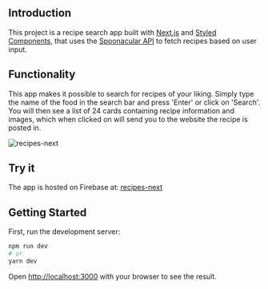 ## Introduction

This project is a recipe search app built with [Next.js](https://nextjs.org/) and [Styled Components](https://styled-components.com/), that uses the [Spoonacular API](https://spoonacular.com/food-api) to fetch recipes based on user input.

## Functionality

This app makes it possible to search for recipes of your liking. Simply type the name of the food in the search bar and press 'Enter' or click on 'Search'. You will then see a list of 24 cards containing recipe information and images, which when clicked on will send you to the website the recipe is posted in.

![recipes-next](https://user-images.githubusercontent.com/55405613/160728627-90212c92-59de-4b29-bd67-a46401ffd202.jpg)

## Try it

The app is hosted on Firebase at: [recipes-next](https://recipes-next.web.app/)

## Getting Started

First, run the development server:

```bash
npm run dev
# or
yarn dev
```

Open [http://localhost:3000](http://localhost:3000) with your browser to see the result.
